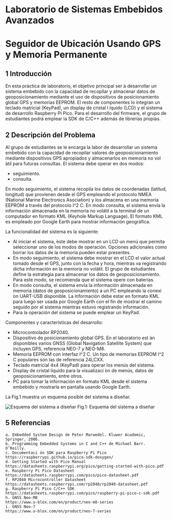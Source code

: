# Laboratorio de Sistemas Embebidos Avanzados
# Seguidor de Ubicación Usando GPS y Memoria Permanente

## 1 Introducción

En esta práctica de laboratorio, el objetivo principal ser ́a desarrollar un sistema embebido con la capacidad de recopilar y almacenar datos de geoposicionamiento mediante el uso de dispositivos de posicionamiento global GPS y memorias EEPROM. El resto de componentes lo integran un teclado matricial (KeyPad), un display de cristal l ́ıquido (LCD) y el sistema de desarrollo Raspberry Pi Pico. Para el desarrollo del firmware, el grupo de estudiantes podrá emplear la SDK de C/C++ además de librerías propias.

## 2 Descripción del Problema

Al grupo de estudiantes se le encarga la labor de desarrollar un sistema embebido con la capacidad de recopilar valores de geoposicionamiento mediante dispositivos GPS apropiados y almacenarlos en memoria no vol ́atil para futuras consultas. El sistema debe operar en dos modos:

- seguimiento.
- consulta.

En modo seguimiento, el sistema recopila los datos de coordenadas (latitud, longitud) que provienen desde el GPS empleando el protocolo NMEA (National Marine Electronics Asociation) y los almacena en una memoria EEPROM a través del protocolo I^2 C. En modo consulta, el sistema envía la información almacenada en la memoria no volátil a la terminal de un computador en formato KML (Keyhole Markup Language). El formato KML es empleado por Google Earth para mostrar información geográfica.

La funcionalidad del sistema es la siguiente:

- Al iniciar el sistema, ́este debe mostrar en un LCD un menú que permita seleccionar uno de los modos de operación. Opciones adicionales como borrar los datos de la memoria pueden estar presentes.
- En modo seguimiento, el sistema debe mostrar en el LCD el valor actual tomado desde el GPS, junto con la fecha y hora, mientras va registrando dicha información en la memoria no volátil. El grupo de estudiantes define la estrategia para almacenar los datos de geoposicionamiento. Para este modo, se recomienda que el sistema opere con baterías.
- En modo consulta, el sistema envía la información almacenada en memoria (datos de geoposicionamiento) a un PC empleando la conexi ́on UART-USB disponible. La información debe estar en formato KML para luego ser usada por Google Earth con el fin de mostrar el camino seguido por el sistema mientras estuvo registrando información.
- Para la operación del sistema se puede emplear un KeyPad.

Componentes y características del desarrollo:

- Microcontrolador RP2040.
- Dispositivo de posicionamiento global GPS. En el laboratorio est ́an disponibles varios GNSS (Global Navigation Satellite System) que incluyen GPS, referencia NEO-7 y NEO-M8.
- Memoria EEPROM con interfaz I^2 C. Un tipo de memorias EEPROM I^2 C populares son las de referencia 24LCXX.
- Teclado matricial 4x4 (KeyPad) para operar los menús del sistema.
- Display de cristal líquido para la visualizaci ́on de menús, datos de geoposicionamiento, entre otros.
- PC para tomar la información en formato KML desde el sistema embebido y mostrarla en pantalla usando Google Earth.

La Fig.1 muestra un esquema posible del sistema a diseñar.

![Esquema del sistema a diseñar](https://i.ibb.co/dB6Ps5L/Capture.jpg)
Fig.1: Esquema del sistema a diseñar

## 5 Referencias

```
a. Embedded System Design de Peter Marwedel. Kluwer Academic, Springer, 2006.
b. Programming Embedded Systems in C and C++ de Michael Barr. O’Reilly.
c. Documentaci ́on SDK para Raspberry Pi Pico
https://raspberrypi.github.io/pico-sdk-doxygen/
d. Getting Started with Pico Manual
https://datasheets.raspberrypi.org/pico/getting-started-with-pico.pdf
e. Raspberry Pi Pico Datasheet
https://datasheets.raspberrypi.com/pico/pico-datasheet.pdf
f. RP2040 Microcontroller Datasheet
https://datasheets.raspberrypi.com/rp2040/rp2040-datasheet.pdf
g. Raspberry Pi Pico C/C++ SDK
https://datasheets.raspberrypi.com/pico/raspberry-pi-pico-c-sdk.pdf
h. GNSS Neo-M8
https://www.u-blox.com/en/product/neo-m8-series
i. GNSS Neo-7
https://www.u-blox.com/en/product/neo-7-series
```


